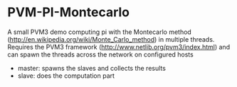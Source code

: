 PVM-PI-Montecarlo
=================

A small PVM3 demo computing pi with the Montecarlo method (http://en.wikipedia.org/wiki/Monte_Carlo_method)
in multiple threads. Requires the PVM3 framework (http://www.netlib.org/pvm3/index.html) and can spawn
the threads across the network on configured hosts
 - master: spawns the slaves and collects the results
 - slave: does the computation part
